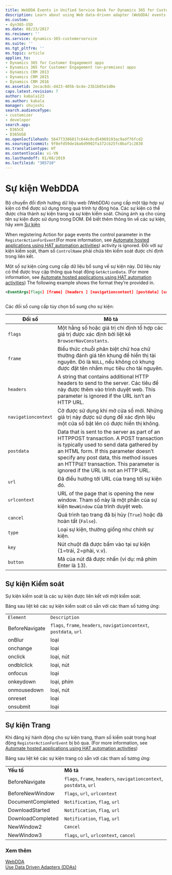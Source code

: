 ```yaml
---
title: WebDDA Events in Unified Service Desk for Dynamics 365 for Customer Engagement apps| MicrosoftDocs
description: Learn about using Web data-driven adapter (WebDDA) events that can be used in automations in Unified Service Desk.
ms.custom:
- dyn365-USD
ms.date: 08/23/2017
ms.reviewer: ''
ms.service: dynamics-365-customerservice
ms.suite: ''
ms.tgt_pltfrm: ''
ms.topic: article
applies_to:
- Dynamics 365 for Customer Engagement apps
- Dynamics 365 for Customer Engagement (on-premises) apps
- Dynamics CRM 2013
- Dynamics CRM 2015
- Dynamics CRM 2016
ms.assetid: 2ecac8dc-d423-405b-bc4e-23b1b05e1d0e
caps.latest.revision: 7
author: kabala123
ms.author: kabala
manager: shujoshi
search.audienceType:
- customizer
- developer
search.app:
- D365CE
- D365USD
ms.openlocfilehash: 564773386817c644c0cd54969193ac9adf76fcd2
ms.sourcegitcommit: 9f0efd59de16a6d9902fa372cb25fc0baf1c2838
ms.translationtype: HT
ms.contentlocale: vi-VN
ms.lasthandoff: 01/08/2019
ms.locfileid: "385710"
---
```

# <a name="webdda-events"></a>Sự kiện WebDDA
Bộ chuyển đổi định hướng dữ liệu web (WebDDA) cung cấp một tập hợp sự kiện có thể được sử dụng trong quá trình tự động hóa. Các sự kiện có thể được chia thành sự kiện trang và sự kiện kiểm soát. Chúng ánh xạ cho cùng tên sự kiện được sử dụng trong DOM. Để biết thêm thông tin về các sự kiện, hãy xem [Sự kiện](https://msdn.microsoft.com/library/aa768400.aspx)  
  
 When registering Action for page events the control parameter in the `RegisterActionForEvent`(For more information, see [Automate hosted applications using HAT automation activities](../unified-service-desk/automate-hosted-applications-using-hat-automation-activities.md)) activity is ignored. Đối với sự kiện kiểm soát, tham số `ControlName` phải chứa tên kiểm soát được chỉ định trong liên kết.  
  
 Một số sự kiện cũng cung cấp dữ liệu bổ sung về sự kiện này. Dữ liệu này có thể được truy cập thông qua hoạt động `GetActionData`. (For more information, see [Automate hosted applications using HAT automation activities](../unified-service-desk/automate-hosted-applications-using-hat-automation-activities.md)) The following example shows the format they’re provided in.  
  
```xml  
<EventArgs[flags] [frame] [headers ] [navigationcontext] [postdata] [url] [urlcontext] [cancel] [type] [key][button]>  
  
```  
  
 Các đối số cung cấp tùy chọn bổ sung cho sự kiện:  
  
|Đối số|Mô tả|  
|--------------|-----------------|  
|`flags`|Một hằng số hoặc giá trị chỉ định tổ hợp các giá trị được xác định bởi liệt kê `BrowserNavConstants`.|  
|`frame`|Biểu thức chuỗi phân biệt chữ hoa chữ thường đánh giá tên khung để hiển thị tài nguyên. Đó là `NULL`, nếu không có khung được đặt tên nhắm mục tiêu cho tài nguyên.|  
|`headers`|A string that contains additional HTTP headers to send to the server. Các tiêu đề này được thêm vào trình duyệt web. This parameter is ignored if the URL isn’t an HTTP URL.|  
|`navigationcontext`|Cờ được sử dụng khi mở cửa sổ mới. Những giá trị này được sử dụng để xác định liệu một cửa sổ bật lên có được hiển thị không.|  
|`postdata`|Data that is sent to the server as part of an HTTPPOST transaction. A POST transaction is typically used to send data gathered by an HTML form. If this parameter doesn’t specify any post data, this method issues an HTTP`GET` transaction. This parameter is ignored if the URL is not an HTTP URL.|  
|`url`|Đã điều hướng tới URL của trang tới sự kiện đó.|  
|`urlcontext`|URL of the page that is opening the new window. Tham số này là một phần của sự kiện `NewWindow` của trình duyệt web.|  
|`cancel`|Quá trình tạo trang đã bị hủy (`True`) hoặc đã hoàn tất (`False`).|  
|`type`|Loại sự kiện, thường giống như chính sự kiện.|  
|`key`|Nút chuột đã được bấm vào tại sự kiện (1=trái, 2=phải, v.v).|  
|`button`|Mã của nút đã được nhấn (ví dụ: mã phím Enter là 13).|  
  
<a name="BKMK_Control"></a>   
## <a name="control-events"></a>Sự kiện Kiểm soát  
 Sự kiện kiểm soát là các sự kiện được liên kết với một kiểm soát.  
  
 Bảng sau liệt kê các sự kiện kiểm soát có sẵn với các tham số tương ứng:  
  
|||  
|-|-|  
|`Element`|`Description`|  
|BeforeNavigate|`flags`, `frame`, `headers`, `navigationcontext`, `postdata`, `url`|  
|onBlur|loại|  
|onchange|loại|  
|onclick|loại, nút|  
|ondblclick|loại, nút|  
|onfocus|loại|  
|onkeydown|loại, phím|  
|onmousedown|loại, nút|  
|onreset|loại|  
|onsubmit|loại|  
  
<a name="BKMK_pageevents"></a>   
## <a name="page-events"></a>Sự kiện Trang  
 Khi đăng ký hành động cho sự kiện trang, tham số kiểm soát trong hoạt động `RegisterActionForEvent` bị bỏ qua. (For more information, see [Automate hosted applications using HAT automation activities](../unified-service-desk/automate-hosted-applications-using-hat-automation-activities.md))  
  
 Bảng sau liệt kê các sự kiện trang có sẵn với các tham số tương ứng:  
  
|||  
|-|-|  
|**Yếu tố**|**Mô tả**|  
|BeforeNavigate|`flags`, `frame`, `headers`, `navigationcontext`, `postdata`, `url`|  
|BeforeNewWindow|`flags`, `url`, `urlcontext`|  
|DocumentCompleted|`Notification`, `flag`, `url`|  
|DownloadStarted|`Notification`, `flag`, `url`|  
|DownloadCompleted|`Notification`, `flag`, `url`|  
|NewWindow2|`Cancel`|  
|NewWindow3|`flags`, `url`, `urlcontext`, `cancel`|  
  
### <a name="see-also"></a>Xem thêm  
 [WebDDA](../unified-service-desk/web-dda.md)   
 [Use Data Driven Adapters (DDAs)](../unified-service-desk/use-data-driven-adapters-ddas.md)
